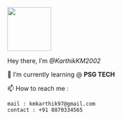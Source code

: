 <img src="https://media.tenor.com/images/30169e4a670daf12443df7d2dd140176/tenor.gif" width="100" height="100">


 Hey there, I’m *@KarthikKM2002*

🌱 I’m currently learning @ **PSG TECH**

📫 How to reach me :

    mail : kmkarthik97@gmail.com
    contact : +91 8870334565

<!---
Karthik-2002-git/Karthik-2002-git is a ✨ special ✨ repository because its `README.md` (this file) appears on your GitHub profile.
You can click the Preview link to take a look at your changes.
--->
